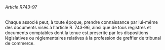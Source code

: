 ###### Article R743-97

Chaque associé peut, à toute époque, prendre connaissance par lui-même des documents visés à l'article R. 743-96, ainsi que de tous registres et documents comptables dont la tenue est prescrite par les dispositions législatives ou réglementaires relatives à la profession de greffier de tribunal de commerce.

